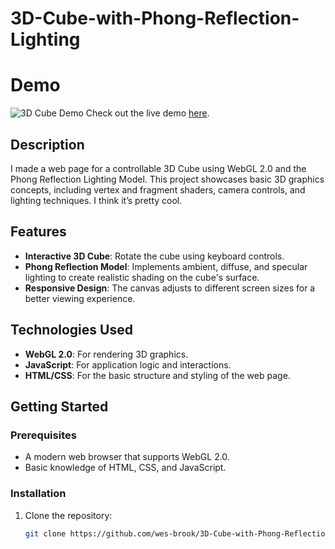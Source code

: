 # 3D-Cube-with-Phong-Reflection-Lighting

# Demo
![3D Cube Demo](other/sample.gif)
Check out the live demo [here](https://wes-brook.github.io/3D-Cube-with-Phong-Reflection-Ligthting/).

## Description
I made a web page for a controllable 3D Cube using WebGL 2.0 and the Phong Reflection Lighting Model. This project showcases basic 3D graphics concepts, including vertex and fragment shaders, camera controls, and lighting techniques. I think it’s pretty cool.

## Features
- **Interactive 3D Cube**: Rotate the cube using keyboard controls.
- **Phong Reflection Model**: Implements ambient, diffuse, and specular lighting to create realistic shading on the cube's surface.
- **Responsive Design**: The canvas adjusts to different screen sizes for a better viewing experience.

## Technologies Used
- **WebGL 2.0**: For rendering 3D graphics.
- **JavaScript**: For application logic and interactions.
- **HTML/CSS**: For the basic structure and styling of the web page.

## Getting Started

### Prerequisites
- A modern web browser that supports WebGL 2.0.
- Basic knowledge of HTML, CSS, and JavaScript.

### Installation
1. Clone the repository:
   ```bash
   git clone https://github.com/wes-brook/3D-Cube-with-Phong-Reflection-Lighting.git
